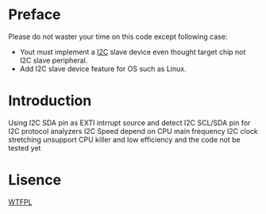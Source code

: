 # Preface
 Please do not waster your time on this code except following case:
* Yout must implement a [I2C](https://en.wikipedia.org/wiki/I%C2%B2C) slave device even thought target chip not I2C slave peripheral.
* Add I2C slave device feature for OS such as Linux.

# Introduction
Using I2C SDA pin as EXTI intrrupt source and detect I2C SCL/SDA pin for I2C protocol analyzers
I2C Speed depend on CPU main frequency
I2C clock stretching unsupport
CPU killer and low efficiency and the code not be tested yet

# Lisence
[WTFPL](https://en.wikipedia.org/wiki/WTFPL)